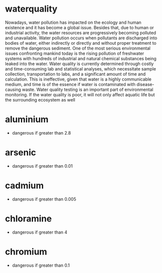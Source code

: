 # waterquality

Nowadays, water pollution has impacted on the ecology and human existence and it has become a global issue. Besides that, due to human or industrial activity, the water resources are progressively becoming polluted and unavailable. Water pollution occurs when pollutants are discharged into bodies of water, either indirectly or directly and without proper treatment to remove the dangerous sediment. One of the most serious environmental issues confronting mankind today is the rising pollution of freshwater systems with hundreds of industrial and natural chemical substances being leaked into the water. Water quality is currently determined through costly and time-consuming lab and statistical analyses, which necessitate sample collection, transportation to labs, and a significant amount of time and calculation. This is ineffective, given that water is a highly communicable medium, and time is of the essence if water is contaminated with disease-causing waste. Water quality testing is an important part of environmental monitoring. If the water quality is poor, it will not only affect aquatic life but the surrounding ecosystem as well 

  
  # aluminium 
  - dangerous if greater than 2.8
  
  # arsenic 
  - dangerous if greater than 0.01
  
  # cadmium 
  - dangerous if greater than 0.005
  
  # chloramine
  - dangerous if greater than 4
  
  # chromium 
  - dangerous if greater than 0.1

